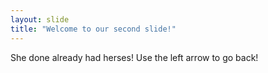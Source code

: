 ```yaml
---
layout: slide
title: "Welcome to our second slide!"
---
```

She done already had herses!
Use the left arrow to go back!
